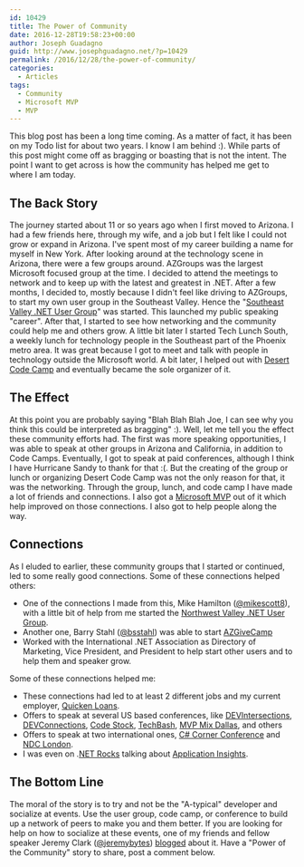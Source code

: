 ```yaml
---
id: 10429
title: The Power of Community
date: 2016-12-28T19:58:23+00:00
author: Joseph Guadagno
guid: http://www.josephguadagno.net/?p=10429
permalink: /2016/12/28/the-power-of-community/
categories:
  - Articles
tags:
  - Community
  - Microsoft MVP
  - MVP
---
```

This blog post has been a long time coming. As a matter of fact, it has been on my Todo list for about two years. I know I am behind :). While parts of this post might come off as bragging or boasting that is not the intent. The point I want to get across is how the community has helped me get to where I am today.

## The Back Story

The journey started about 11 or so years ago when I first moved to Arizona. I had a few friends here, through my wife, and a job but I felt like I could not grow or expand in Arizona. I've spent most of my career building a name for myself in New York. After looking around at the technology scene in Arizona, there were a few groups around. AZGroups was the largest Microsoft focused group at the time. I decided to attend the meetings to network and to keep up with the latest and greatest in .NET. After a few months, I decided to, mostly because I didn't feel like driving to AZGroups, to start my own user group in the Southeast Valley. Hence the "[Southeast Valley .NET User Group](http://www.sevdnug.org)" was started. This launched my public speaking "career".  After that, I started to see how networking and the community could help me and others grow.  A little bit later I started Tech Lunch South, a weekly lunch for technology people in the Southeast part of the Phoenix metro area.  It was great because I got to meet and talk with people in technology outside the Microsoft world. A bit later, I helped out with [Desert Code Camp](http://desertcodecamp.com) and eventually became the sole organizer of it.

## The Effect

At this point you are probably saying "Blah Blah Blah Joe, I can see why you think this could be interpreted as bragging" :).  Well, let me tell you the effect these community efforts had. The first was more speaking opportunities, I was able to speak at other groups in Arizona and California, in addition to Code Camps. Eventually, I got to speak at paid conferences, although I think I have Hurricane Sandy to thank for that :(. But the creating of the group or lunch or organizing Desert Code Camp was not the only reason for that, it was the networking.  Through the group, lunch, and code camp I have made a lot of friends and connections.  I also got a [Microsoft MVP](https://mvp.microsoft.com/en-us/PublicProfile/4024623?fullName=Joseph%20Guadagno) out of it which help improved on those connections. I also got to help people along the way.

## Connections

As I eluded to earlier, these community groups that I started or continued, led to some really good connections. Some of these connections helped others:

* One of the connections I made from this, Mike Hamilton ([@mikescott8](http://twitter.com/mikescott8)), with a little bit of help from me started the [Northwest Valley .NET User Group](http://nwvdnug.org/).
* Another one, Barry Stahl ([@bsstahl](http://twitter.com/bsstahl)) was able to start [AZGiveCamp](http://azgivecamp.org)
* Worked with the International .NET Association as Directory of Marketing, Vice President, and President to help start other users and to help them and speaker grow.

Some of these connections helped me:

* These connections had led to at least 2 different jobs and my current employer, [Quicken Loans](http://www.quickenloans.com).
* Offers to speak at several US based conferences, like [DEVIntersections](http://www.devintersection.com), [DEVConnections](http://www.itdevconnections.com/dc16/Public/Enter.aspx), [Code Stock](http://www.codestock.org), [TechBash](http://www.techbash.com/), [MVP Mix Dallas](http://www.mvpmix.com/dallas), and others
* Offers to speak at two international ones, [C# Corner Conference](http://conference.c-sharpcorner.com/) and [NDC London](http://ndc-london.com/).
* I was even on .[NET Rocks](http://dotnetrocks.com/?show=1255) talking about [Application Insights](https://azure.microsoft.com/en-us/services/application-insights/).

## The Bottom Line

The moral of the story is to try and not be the "A-typical" developer and socialize at events. Use the user group, code camp, or conference to build up a network of peers to make you and them better.  If you are looking for help on how to socialize at these events, one of my friends and fellow speaker Jeremy Clark ([@jeremybytes](http://twitter.com/jeremybytes)) [blogged](https://jeremybytes.blogspot.com/2014/12/becoming-social-developer-guide-for.html) about it. Have a "Power of the Community" story to share, post a comment below.
